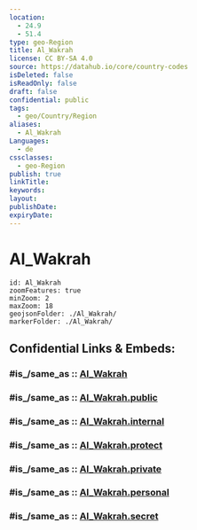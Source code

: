 ```yaml
---
location:
  - 24.9
  - 51.4
type: geo-Region
title: Al_Wakrah
license: CC BY-SA 4.0
source: https://datahub.io/core/country-codes
isDeleted: false
isReadOnly: false
draft: false
confidential: public
tags:
  - geo/Country/Region
aliases:
  - Al_Wakrah
Languages:
  - de
cssclasses:
  - geo-Region
publish: true
linkTitle:
keywords:
layout:
publishDate:
expiryDate:
---
```


# Al_Wakrah

```leaflet
id: Al_Wakrah
zoomFeatures: true 
minZoom: 2 
maxZoom: 18
geojsonFolder: ./Al_Wakrah/
markerFolder: ./Al_Wakrah/
```


## Confidential Links & Embeds: 

### #is_/same_as :: [Al_Wakrah](/_Standards/Earth/Continent/Asia/Asia~West/Qatar/municipalities~Qatar/Al_Wakrah.md) 

### #is_/same_as :: [Al_Wakrah.public](/_public/Earth/Continent/Asia/Asia~West/Qatar/municipalities~Qatar/Al_Wakrah.public.md) 

### #is_/same_as :: [Al_Wakrah.internal](/_internal/Earth/Continent/Asia/Asia~West/Qatar/municipalities~Qatar/Al_Wakrah.internal.md) 

### #is_/same_as :: [Al_Wakrah.protect](/_protect/Earth/Continent/Asia/Asia~West/Qatar/municipalities~Qatar/Al_Wakrah.protect.md) 

### #is_/same_as :: [Al_Wakrah.private](/_private/Earth/Continent/Asia/Asia~West/Qatar/municipalities~Qatar/Al_Wakrah.private.md) 

### #is_/same_as :: [Al_Wakrah.personal](/_personal/Earth/Continent/Asia/Asia~West/Qatar/municipalities~Qatar/Al_Wakrah.personal.md) 

### #is_/same_as :: [Al_Wakrah.secret](/_secret/Earth/Continent/Asia/Asia~West/Qatar/municipalities~Qatar/Al_Wakrah.secret.md)

